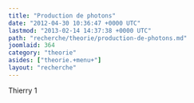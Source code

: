 ```yaml
---
title: "Production de photons"
date: "2012-04-30 10:36:47 +0000 UTC"
lastmod: "2013-02-14 14:37:38 +0000 UTC"
path: "recherche/theorie/production-de-photons.md"
joomlaid: 364
category: "theorie"
asides: ["theorie.+menu+"]
layout: "recherche"
---
```

Thierry 1
